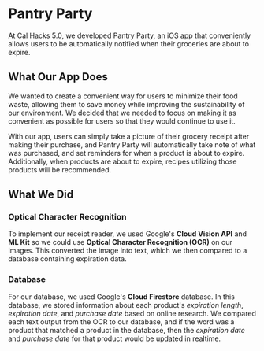 # Pantry Party
At Cal Hacks 5.0, we developed Pantry Party, an iOS app that conveniently allows users to be automatically notified when their groceries are about to expire.

## What Our App Does
We wanted to create a convenient way for users to minimize their food waste, allowing them to save money while improving the sustainability of our environment. We decided that we needed to focus on making it as convenient as possible for users so that they would continue to use it.

With our app, users can simply take a picture of their grocery receipt after making their purchase, and Pantry Party will automatically take note of what was purchased, and set reminders for when a product is about to expire. Additionally, when products are about to expire, recipes utilizing those products will be recommended.

## What We Did
### Optical Character Recognition
To implement our receipt reader, we used Google's **Cloud Vision API** and **ML Kit** so we could use **Optical Character Recognition (OCR)** on our images. This converted the image into text, which we then compared to a database containing expiration data.

### Database
For our database, we used Google's **Cloud Firestore** database. In this database, we stored information about each product's *expiration length*, *expiration date*, and *purchase date* based on online research. We compared each text output from the OCR to our database, and if the word was a product that matched a product in the database, then the *expiration date* and *purchase date* for that product would be updated in realtime.
